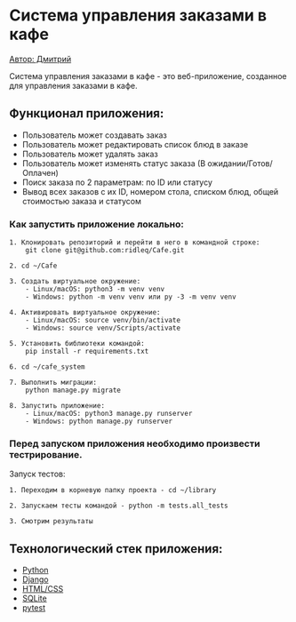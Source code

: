 # Система управления заказами в кафе

[Автор: Дмитрий](https://github.com/ridleq)

Система управления заказами в кафе - это веб-приложение, созданное для управления заказами в кафе.

## Функционал приложения:

- Пользователь может создавать заказ 
- Пользователь может редактировать список блюд в заказе
- Пользователь может удалять заказ
- Пользователь может изменять статус заказа (В ожидании/Готов/Оплачен)
- Поиск заказа по 2 параметрам: по ID или статусу
- Вывод всех заказов с их ID, номером стола, списком блюд, общей стоимостью заказа и статусом

### Как запустить приложение локально:

```
1. Клонировать репозиторий и перейти в него в командной строке:
    git clone git@github.com:ridleq/Cafe.git
```

```
2. cd ~/Cafe
```

```
3. Создать виртуальное окружение:
    - Linux/macOS: python3 -m venv venv
    - Windows: python -m venv venv или py -3 -m venv venv
```

```
4. Активировать виртуальное окружение:
    - Linux/macOS: source venv/bin/activate
    - Windows: source venv/Scripts/activate
```

```
5. Установить библиотеки командой:
    pip install -r requirements.txt
```

```
6. cd ~/cafe_system
```

```
7. Выполнить миграции:
    python manage.py migrate 
```

```
8. Запустить приложение:
    - Linux/macOS: python3 manage.py runserver
    - Windows: python manage.py runserver
```

### Перед запуском приложения необходимо произвести тестрирование.
Запуск тестов:

```
1. Переходим в корневую папку проекта - cd ~/library
```

```
2. Запускаем тесты командой - python -m tests.all_tests
```

```
3. Смотрим результаты
```


## Технологический стек приложения:
- [Python](https://www.python.org/)
- [Django](https://docs.djangoproject.com/)
- [HTML/CSS](https://www.w3schools.com/)
- [SQLite](https://www.sqlite.org/docs.html)
- [pytest](https://docs.pytest.org/en/stable/)